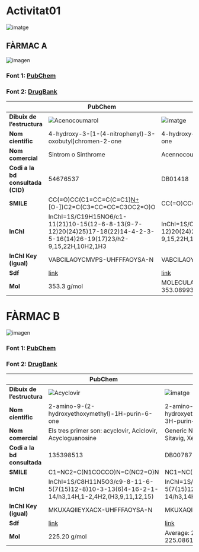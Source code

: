 # Activitat01
![imatge](https://github.com/mmonpeat/Python/assets/115364869/6318e3e3-a56a-4e8d-9c73-25a646e476dd)

## FÀRMAC A

![imagen](https://github.com/mmonpeat/Python/assets/115364869/efc2c536-681a-4077-8874-198f62d3c821) 

### Font 1: [PubChem](https://pubchem.ncbi.nlm.nih.gov/compound/54676537)

### Font 2: [DrugBank](https://go.drugbank.com/drugs/DB01418)


|                   | PubChem                                         | DrugBank                                       |
|-------------------|------------------------------------------------|----------------------------------------------|
| **Dibuix de l’estructura** | ![Acenocoumarol](https://github.com/mmonpeat/Python/assets/115364869/d8ecbc59-37db-4457-a611-3514649e6ad8) | ![imatge](https://github.com/mmonpeat/Python/assets/115364869/d7c1a720-b7b3-4f15-9ed4-f9cd1a80867c) |
| **Nom científic**          | 4-hydroxy-3-[1-(4-nitrophenyl)-3-oxobutyl]chromen-2-one | 4-hydroxy-3-[1-(4-nitrophenyl)-3-oxobutyl]-2H-chromen-2-one |
| **Nom comercial**          | Sintrom o Sinthrome | Acennocoumarol(no ho posa) |
| **Codi a la bd consultada (CID)**| 54676537 | DB01418 |
| **SMILE**                  | CC(=O)CC(C1=CC=C(C=C1)[N+](=O)[O-])C2=C(C3=CC=CC=C3OC2=O)O | CC(=O)CC(C1=CC=C(C=C1)[N+]([O-])=O)C1=C(O)C2=CC=CC=C2OC1=O |
| **InChI**                  | InChI=1S/C19H15NO6/c1-11(21)10-15(12-6-8-13(9-7-12)20(24)25)17-18(22)14-4-2-3-5-16(14)26-19(17)23/h2-9,15,22H,10H2,1H3 | InChI=1S/C19H15NO6/c1-11(21)10-15(12-6-8-13(9-7-12)20(24)25)17-18(22)14-4-2-3-5-16(14)26-19(17)23/h2-9,15,22H,10H2,1H3 |
| **InChI Key (igual)**      | VABCILAOYCMVPS-UHFFFAOYSA-N | VABCILAOYCMVPS-UHFFFAOYSA-N |
| **Sdf**                    | [link](../RepresentacioEstructuresQuimiquesSdf/PubChem_FarmacA.sdf) | [link](../RepresentacioEstructuresQuimiquesSdf/DB01418_DrugBank_FarmacA.sdf) |
| **Mol**                   | 353.3 g/mol | MOLECULAR_WEIGHT: 353.3255 EXACT_MASS(Monoisotopic): 353.089937217 |


# FÀRMAC B

![imagen](https://github.com/mmonpeat/Python/assets/115364869/d8d40253-e29d-4410-90ac-f741ef7a8714)

### Font 1: [PubChem](https://pubchem.ncbi.nlm.nih.gov/compound/135398513)

### Font 2: [DrugBank](https://go.drugbank.com/drugs/DB00787)

|                   | PubChem                                         | DrugBank                                       |
|-------------------|------------------------------------------------|----------------------------------------------|
| **Dibuix de l’estructura** | ![Acyclovir](https://github.com/mmonpeat/Python/assets/115364869/c48bf317-4978-404b-bece-c47438cecfd1) | ![imatge](https://github.com/mmonpeat/Python/assets/115364869/0bdff2e8-0dcd-4e29-9afb-64232e98ca0c) |
| **Nom científic**          | 2-amino-9-(2-hydroxyethoxymethyl)-1H-purin-6-one | 2-amino-9-[(2-hydroxyethoxy)methyl]-6,9-dihydro-3H-purin-6-one |
| **Nom comercial**          | Els tres primer son: acyclovir, Aciclovir, Acycloguanosine | Generic Name: Acyclovir Brand Names: Sitavig, Xerese, Zovirax |
| **Codi a la bd consultada**| 135398513 | DB00787 |
| **SMILE**                  | C1=NC2=C(N1COCCO)N=C(NC2=O)N | NC1=NC(=O)C2=C(N1)N(COCCO)C=N2 |
| **InChI**                  | InChI=1S/C8H11N5O3/c9-8-11-6-5(7(15)12-8)10-3-13(6)4-16-2-1-14/h3,14H,1-2,4H2,(H3,9,11,12,15) |  InChI=1S/C8H11N5O3/c9-8-11-6-5(7(15)12-8)10-3-13(6)4-16-2-1-14/h3,14H,1-2,4H2,(H3,9,11,12,15) |
| **InChI Key (igual)**      | MKUXAQIIEYXACX-UHFFFAOYSA-N | MKUXAQIIEYXACX-UHFFFAOYSA-N |
| **Sdf**                    | [link](../RepresentacioEstructuresQuimiquesSdf/PubChem_FarmacB.sdf) | [link](../RepresentacioEstructuresQuimiquesSdf/DB00787_DrugBank_FarmacB.sdf) |
| **Mol**                   | 225.20 g/mol | Average: 225.2046 Monoisotopic: 225.086189243  |

